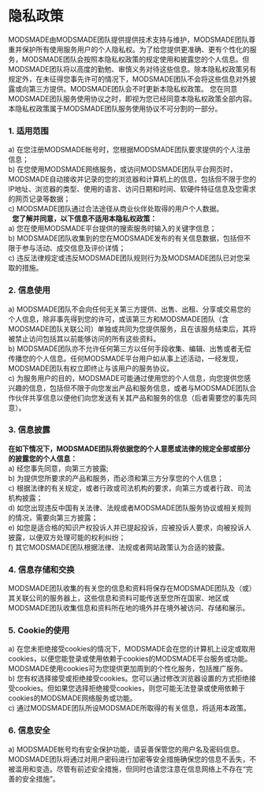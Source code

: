 # 隐私政策

MODSMADE由MODSMADE团队提供提供技术支持与维护，MODSMADE团队尊重并保护所有使用服务用户的个人隐私权。为了给您提供更准确、更有个性化的服务，MODSMADE团队会按照本隐私权政策的规定使用和披露您的个人信息。但MODSMADE团队将以高度的勤勉、审慎义务对待这些信息。除本隐私权政策另有规定外，在未征得您事先许可的情况下，MODSMADE团队不会将这些信息对外披露或向第三方提供。MODSMADE团队会不时更新本隐私权政策。 您在同意MODSMADE团队服务使用协议之时，即视为您已经同意本隐私权政策全部内容。本隐私权政策属于MODSMADE团队服务使用协议不可分割的一部分。

### 1. 适用范围

a) 在您注册MODSMADE帐号时，您根据MODSMADE团队要求提供的个人注册信息；  
b) 在您使用MODSMADE网络服务，或访问MODSMADE团队平台网页时，MODSMADE自动接收并记录的您的浏览器和计算机上的信息，包括但不限于您的IP地址、浏览器的类型、使用的语言、访问日期和时间、软硬件特征信息及您需求的网页记录等数据；   
c) MODSMADE团队通过合法途径从商业伙伴处取得的用户个人数据。   
  **您了解并同意，以下信息不适用本隐私权政策：**   
a) 您在使用MODSMADE平台提供的搜索服务时输入的关键字信息；  
b) MODSMADE团队收集到的您在MODSMADE发布的有关信息数据，包括但不限于参与活动、成交信息及评价详情；  
c) 违反法律规定或违反MODSMADE团队规则行为及MODSMADE团队已对您采取的措施。  

### 2. 信息使用

a) MODSMADE团队不会向任何无关第三方提供、出售、出租、分享或交易您的个人信息，除非事先得到您的许可，或该第三方和MODSMADE团队（含MODSMADE团队关联公司）单独或共同为您提供服务，且在该服务结束后，其将被禁止访问包括其以前能够访问的所有这些资料。  
b) MODSMADE团队亦不允许任何第三方以任何手段收集、编辑、出售或者无偿传播您的个人信息。任何MODSMADE平台用户如从事上述活动，一经发现，MODSMADE团队有权立即终止与该用户的服务协议。    
c) 为服务用户的目的，MODSMADE可能通过使用您的个人信息，向您提供您感兴趣的信息，包括但不限于向您发出产品和服务信息，或者与MODSMADE团队合作伙伴共享信息以便他们向您发送有关其产品和服务的信息（后者需要您的事先同意）。

### 3. 信息披露 

**在如下情况下，MODSMADE团队将依据您的个人意愿或法律的规定全部或部分的披露您的个人信息：**  
a) 经您事先同意，向第三方披露;  
b) 为提供您所要求的产品和服务，而必须和第三方分享您的个人信息；  
c) 根据法律的有关规定，或者行政或司法机构的要求，向第三方或者行政、司法机构披露；  
d) 如您出现违反中国有关法律、法规或者MODSMADE团队服务协议或相关规则的情况，需要向第三方披露；  
e) 如您是适合格的知识产权投诉人并已提起投诉，应被投诉人要求，向被投诉人披露，以便双方处理可能的权利纠纷；  
f) 其它MODSMADE团队根据法律、法规或者网站政策认为合适的披露。

### 4. 信息存储和交换

MODSMADE团队收集的有关您的信息和资料将保存在MODSMADE团队及（或）其关联公司的服务器上，这些信息和资料可能传送至您所在国家、地区或MODSMADE团队收集信息和资料所在地的境外并在境外被访问、存储和展示。  

### 5. Cookie的使用

a) 在您未拒绝接受cookies的情况下，MODSMADE会在您的计算机上设定或取用cookies，以便您能登录或使用依赖于cookies的MODSMADE平台服务或功能。MODSMADE使用cookies可为您提供更加周到的个性化服务，包括推广服务。  
b) 您有权选择接受或拒绝接受cookies。您可以通过修改浏览器设置的方式拒绝接受cookies。但如果您选择拒绝接受cookies，则您可能无法登录或使用依赖于cookies的MODSMADE网络服务或功能。  
c) 通过MODSMADE团队所设MODSMADE所取得的有关信息，将适用本政策。  

### 6. 信息安全

a) MODSMADE帐号均有安全保护功能，请妥善保管您的用户名及密码信息。MODSMADE团队将通过对用户密码进行加密等安全措施确保您的信息不丢失，不被滥用和变造。尽管有前述安全措施，但同时也请您注意在信息网络上不存在“完善的安全措施”。
